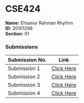 # **CSE424**

**Name:** Ehsanur Rahman Rhythm  
**ID:** 20101298  
**Section:** 01  

### Submissions

| **Submission No.** | Link |
| ----------- | ----------- |
| Submission 1 | [Click Here](https://github.com/errhythm/CSE424/tree/main/submission1) |
| Submission 2 | [Click Here](https://github.com/errhythm/CSE424/tree/main/submission2) |
| Submission 3 | [Click Here](https://github.com/errhythm/CSE424/tree/main/submission3) |
| Submission 4 | [Click Here](#) |

